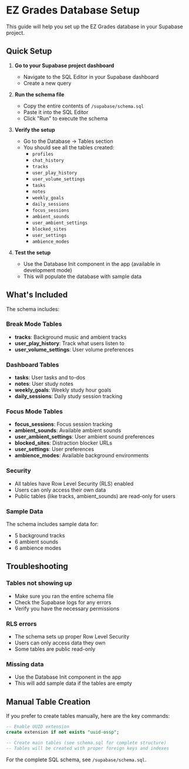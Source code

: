 # EZ Grades Database Setup

This guide will help you set up the EZ Grades database in your Supabase project.

## Quick Setup

1. **Go to your Supabase project dashboard**
   - Navigate to the SQL Editor in your Supabase dashboard
   - Create a new query

2. **Run the schema file**
   - Copy the entire contents of `/supabase/schema.sql`
   - Paste it into the SQL Editor
   - Click "Run" to execute the schema

3. **Verify the setup**
   - Go to the Database → Tables section
   - You should see all the tables created:
     - `profiles`
     - `chat_history`
     - `tracks`
     - `user_play_history`
     - `user_volume_settings`
     - `tasks`
     - `notes`
     - `weekly_goals`
     - `daily_sessions`
     - `focus_sessions`
     - `ambient_sounds`
     - `user_ambient_settings`
     - `blocked_sites`
     - `user_settings`
     - `ambience_modes`

4. **Test the setup**
   - Use the Database Init component in the app (available in development mode)
   - This will populate the database with sample data

## What's Included

The schema includes:

### Break Mode Tables
- **tracks**: Background music and ambient tracks
- **user_play_history**: Track what users listen to
- **user_volume_settings**: User volume preferences

### Dashboard Tables
- **tasks**: User tasks and to-dos
- **notes**: User study notes
- **weekly_goals**: Weekly study hour goals
- **daily_sessions**: Daily study session tracking

### Focus Mode Tables
- **focus_sessions**: Focus session tracking
- **ambient_sounds**: Available ambient sounds
- **user_ambient_settings**: User ambient sound preferences
- **blocked_sites**: Distraction blocker URLs
- **user_settings**: User preferences
- **ambience_modes**: Available background environments

### Security
- All tables have Row Level Security (RLS) enabled
- Users can only access their own data
- Public tables (like tracks, ambient_sounds) are read-only for users

### Sample Data
The schema includes sample data for:
- 5 background tracks
- 6 ambient sounds
- 6 ambience modes

## Troubleshooting

### Tables not showing up
- Make sure you ran the entire schema file
- Check the Supabase logs for any errors
- Verify you have the necessary permissions

### RLS errors
- The schema sets up proper Row Level Security
- Users can only access data they own
- Some tables are public read-only

### Missing data
- Use the Database Init component in the app
- This will add sample data if the tables are empty

## Manual Table Creation

If you prefer to create tables manually, here are the key commands:

```sql
-- Enable UUID extension
create extension if not exists "uuid-ossp";

-- Create main tables (see schema.sql for complete structure)
-- Tables will be created with proper foreign keys and indexes
```

For the complete SQL schema, see `/supabase/schema.sql`.